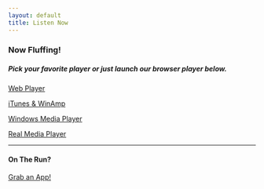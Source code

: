 ```yaml
---
layout: default
title: Listen Now
---
```


<div class="container">
  <h3>Now Fluffing!</h3>
  <h5>
      Pick your favorite player or just launch our browser player below.
  </h5>
  <div class="row center">
      <div class="col s12 m3">
          <p class="large-icon"><i class="fa fa-cloud"></i></p>
          <a href="#" class="waves-effect waves-light light-blue lighten-2 btn">Web Player</a>
      </div>
      <div class="col s12 m3">
          <p class="large-icon"><i class="fa fa-play-circle-o"></i></p>
          <a href="http://www.streamlicensing.com/stations/fluffy/playlist.pls" class="waves-effect waves-light light-blue lighten-2 btn">iTunes &amp; WinAmp</a>
      </div>
      <div class="col s12 m3">
          <p class="large-icon"><i class="fa fa-windows"></i></p>
          <a href="http://www.streamlicensing.com/stations/fluffy/playlist.asx" class="waves-effect waves-light light-blue lighten-2 btn">Windows Media Player</a>
      </div>
      <div class="col s12 m3">
          <p class="large-icon"><i class="fa fa-play-circle-o"></i></p>
          <a href="http://www.streamlicensing.com/stations/fluffy/playlist.ram" class="waves-effect waves-light light-blue lighten-2 btn">Real Media Player</a>
      </div>
  </div>
  <hr class="padding" />
  <h4>
      On The Run?
  </h4>
  <p>
    <a href="/download" class="waves-effect waves-light light-blue lighten-2 btn-large">Grab an App!</a>
  </p>
</div>
